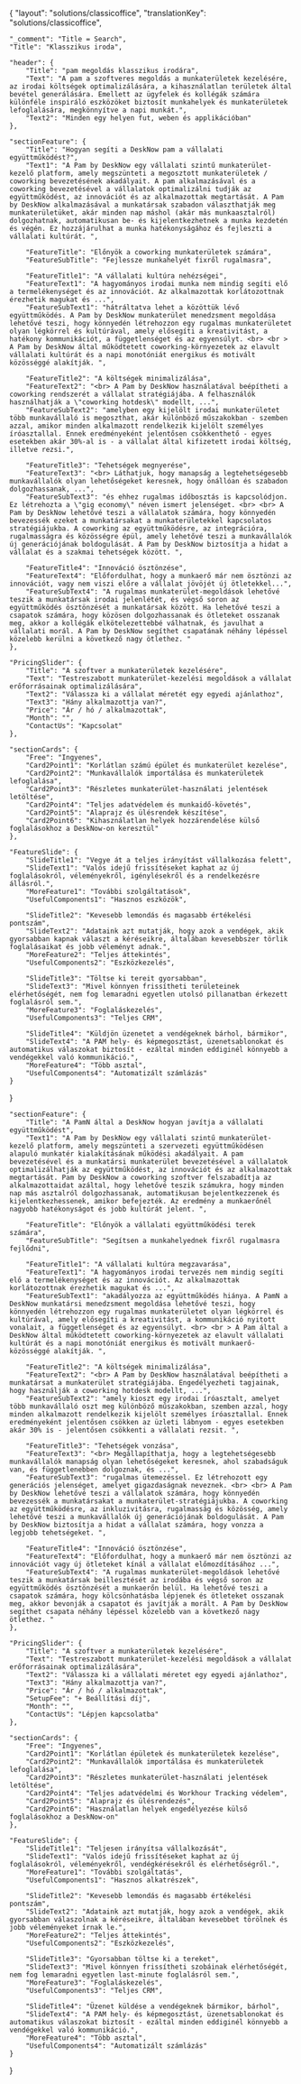 {
    "layout": "solutions/classicoffice",
	"translationKey": "solutions/classicoffice",

    "_comment": "Title = Search", 
    "Title": "Klasszikus iroda",

    "header": {
		"Title": "pam megoldás klasszikus irodára",
        "Text": "A pam a szoftveres megoldás a munkaterületek kezelésére, az irodai költségek optimalizálására, a kihasználatlan területek által bevétel generálására. Emellett az ügyfelek és kollégák számára különféle inspiráló eszközöket biztosít munkahelyek és munkaterületek lefoglalására, megkönnyítve a napi munkát.",
		"Text2": "Minden egy helyen fut, weben és applikációban"
	},

	"sectionFeature": {
        "Title": "Hogyan segíti a DeskNow pam a vállalati együttműködést?",
        "Text1": "A Pam by DeskNow egy vállalati szintű munkaterület-kezelő platform, amely megszünteti a megosztott munkaterületek / coworking bevezetésének akadályait. A pam alkalmazásával és a coworking bevezetésével a vállalatok optimalizálni tudják az együttműködést, az innovációt és az alkalmazottak megtartását. A Pam by DeskNow alkalmazásával a munkatársak szabadon választhatják meg munkaterületüket, akár minden nap máshol (akár más munkaasztalról) dolgozhatnak, automatikusan be- és kijelentkezhetnek a munka kezdetén és végén. Ez hozzájárulhat a munka hatékonyságához és fejleszti a vállalati kultúrát. ",

        "FeatureTitle": "Előnyök a coworking munkaterületek számára",
        "FeatureSubTitle": "Fejlessze munkahelyét fixről rugalmasra",

        "FeatureTitle1": "A vállalati kultúra nehézségei",
        "FeatureText1": "A hagyományos irodai munka nem mindig segíti elő a termelékenységet és az innovációt. Az alkalmazottak korlátozottnak érezhetik magukat és ...",
        "FeatureSubText1": "hátráltatva lehet a közöttük lévő együttműködés. A Pam by DeskNow munkaterület menedzsment megoldása lehetővé teszi, hogy könnyedén létrehozzon egy rugalmas munkaterületet olyan légkörrel és kultúrával, amely elősegíti a kreativitást, a hatékony kommunikációt, a függetlenséget és az egyensúlyt. <br> <br > A Pam by DeskNow által működtetett coworking-környezetek az elavult vállalati kultúrát és a napi monotóniát energikus és motivált közösséggé alakítják. ",

        "FeatureTitle2": "A költségek minimalizálása",
        "FeatureText2": "<br> A Pam by DeskNow használatával beépítheti a coworking rendszerét a vállalat stratégiájába. A felhasználók használhatják a \"coworking hotdesk\" modellt, ...",
        "FeatureSubText2": "amelyben egy kijelölt irodai munkaterületet több munkavállaló is megoszthat, akár különböző műszakokban - szemben azzal, amikor minden alkalmazott rendelkezik kijelölt személyes íróasztallal. Ennek eredményeként jelentősen csökkenthető - egyes esetekben akár 30%-al is - a vállalat által kifizetett irodai költség, illetve rezsi.",

        "FeatureTitle3": "Tehetségek megnyerése",
        "FeatureText3": "<br> Láthatjuk, hogy manapság a legtehetségesebb munkavállalók olyan lehetőségeket keresnek, hogy önállóan és szabadon dolgozhassanak, ...",
        "FeatureSubText3": "és ehhez rugalmas időbosztás is kapcsolódjon. Ez létrehozta a \"gig economy\" néven ismert jelenséget. <br> <br> A Pam by DeskNow lehetővé teszi a vállalatok számára, hogy könnyedén bevezessék ezeket a munkatársakat a munkaterületekkel kapcsolatos stratégiájukba. A coworking az együttműködésre, az integrációra, rugalmasságra és közösségre épül, amely lehetővé teszi a munkavállalók új generációjának boldogulását. A Pam by DeskNow biztosítja a hidat a vállalat és a szakmai tehetségek között. ",

        "FeatureTitle4": "Innováció ösztönzése",
        "FeatureText4": "Előfordulhat, hogy a munkaerő már nem ösztönzi az innovációt, vagy nem viszi előre a vállalat jövöjét új ötletekkel...",
        "FeatureSubText4": "A rugalmas munkaterület-megoldások lehetővé teszik a munkatársak irodai jelenlétét, és végső soron az együttműködés ösztönzését a munkatársak között. Ha lehetővé teszi a csapatok számára, hogy közösen dolgozhassanak és ötleteket osszanak meg, akkor a kollégák elkötelezettebbé válhatnak, és javulhat a vállalati morál. A Pam by DeskNow segíthet csapatának néhány lépéssel közelebb kerülni a következő nagy ötlethez. "
    },

    "PricingSlider": {
		"Title": "A szoftver a munkaterületek kezelésére",
		"Text": "Testreszabott munkaterület-kezelési megoldások a vállalat erőforrásainak optimalizálására",
		"Text2": "Válassza ki a vállalat méretét egy egyedi ajánlathoz",
		"Text3": "Hány alkalmazottja van?",
		"Price": "Ár / hó / alkalmazottak",
		"Month": "",
		"ContactUs": "Kapcsolat"
	},

	"sectionCards": {
		"Free": "Ingyenes",
		"Card2Point1": "Korlátlan számú épület és munkaterület kezelése",
		"Card2Point2": "Munkavállalók importálása és munkaterületek lefoglalása",
		"Card2Point3": "Részletes munkaterület-használati jelentések letöltése",
		"Card2Point4": "Teljes adatvédelem és munkaidő-követés",
		"Card2Point5": "Alaprajz és ülésrendek készítése",
		"Card2Point6": "Kihasználatlan helyek hozzárendelése külső foglalásokhoz a DeskNow-on keresztül"
	},

	"FeatureSlide": {
		"SlideTitle1": "Vegye át a teljes irányítást vállalkozása felett",
		"SlideText1": "Valós idejű frissítéseket kaphat az új foglalásokról, véleményekről, igénylésekről és a rendelkezésre állásról.",
		"MoreFeature1": "További szolgáltatások",
		"UsefulComponents1": "Hasznos eszközök",

		"SlideTitle2": "Kevesebb lemondás és magasabb értékelési pontszám",
		"SlideText2": "Adataink azt mutatják, hogy azok a vendégek, akik gyorsabban kapnak választ a kéréseikre, általában kevesebbszer törlik foglalásaikat és jobb véleményt adnak.",
		"MoreFeature2": "Teljes áttekintés",
		"UsefulComponents2": "Eszközkezelés",

		"SlideTitle3": "Töltse ki tereit gyorsabban",
		"SlideText3": "Mivel könnyen frissítheti területeinek elérhetőségét, nem fog lemaradni egyetlen utolsó pillanatban érkezett foglalásról sem.",
		"MoreFeature3": "Foglaláskezelés",
		"UsefulComponents3": "Teljes CRM",

		"SlideTitle4": "Küldjön üzenetet a vendégeknek bárhol, bármikor",
		"SlideText4": "A PAM hely- és képmegosztást, üzenetsablonokat és automatikus válaszokat biztosít - ezáltal minden eddiginél könnyebb a vendégekkel való kommunikáció.",
		"MoreFeature4": "Több asztal",
		"UsefulComponents4": "Automatizált számlázás"
	}
}

	"sectionFeature": {
		"Title": "A PamN által a DeskNow hogyan javítja a vállalati együttműködést",
		"Text1": "A Pam by DeskNow egy vállalati szintű munkaterület-kezelő platform, amely megszünteti a szervezeti együttműködésen alapuló munkatér kialakításának működési akadályait. A pam bevezetésével és a munkatársi munkaterület bevezetésével a vállalatok optimalizálhatják az együttműködést, az innovációt és az alkalmazottak megtartását. Pam by DeskNow a coworking szoftver felszabadítja az alkalmazottaidat azáltal, hogy lehetővé teszik számukra, hogy minden nap más asztalról dolgozhassanak, automatikusan bejelentkezzenek és kijelentkezhessenek, amikor befejezték. Az eredmény a munkaerőnél nagyobb hatékonyságot és jobb kultúrát jelent. ",

		"FeatureTitle": "Előnyök a vállalati együttműködési terek számára",
		"FeatureSubTitle": "Segítsen a munkahelyednek fixről rugalmasra fejlődni",

        "FeatureTitle1": "A vállalati kultúra megzavarása",
        "FeatureText1": "A hagyományos irodai tervezés nem mindig segíti elő a termelékenységet és az innovációt. Az alkalmazottak korlátozottnak érezhetik magukat és ...",
        "FeatureSubText1": "akadályozza az együttműködés hiánya. A PamN a DeskNow munkatársi menedzsment megoldása lehetővé teszi, hogy könnyedén létrehozzon egy rugalmas munkaterületet olyan légkörrel és kultúrával, amely elősegíti a kreativitást, a kommunikáció nyitott vonalait, a függetlenséget és az egyensúlyt. <br> <br > A Pam által a DeskNow által működtetett coworking-környezetek az elavult vállalati kultúrát és a napi monotóniát energikus és motivált munkaerő-közösséggé alakítják. ",

        "FeatureTitle2": "A költségek minimalizálása",
        "FeatureText2": "<br> A Pam by DeskNow használatával beépítheti a munkatársat a munkaterület stratégiájába. Engedélyezheti tagjainak, hogy használják a coworking hotdesk modellt, ...",
        "FeatureSubText2": "amely kioszt egy irodai íróasztalt, amelyet több munkavállaló oszt meg különböző műszakokban, szemben azzal, hogy minden alkalmazott rendelkezik kijelölt személyes íróasztallal. Ennek eredményeként jelentősen csökken az üzleti lábnyom - egyes esetekben akár 30% is - jelentősen csökkenti a vállalati rezsit. ",

        "FeatureTitle3": "Tehetségek vonzása",
        "FeatureText3": "<br> Megállapíthatja, hogy a legtehetségesebb munkavállalók manapság olyan lehetőségeket keresnek, ahol szabadságuk van, és függetlenebben dolgoznak, és ...",
        "FeatureSubText3": "rugalmas ütemezéssel. Ez létrehozott egy generációs jelenséget, amelyet gigazdaságnak neveznek. <br> <br> A Pam by DeskNow lehetővé teszi a vállalatok számára, hogy könnyedén bevezessék a munkatársakat a munkaterület-stratégiájukba. A coworking az együttműködésre, az inkluzivitásra, rugalmasság és közösség, amely lehetővé teszi a munkavállalók új generációjának boldogulását. A Pam by DeskNow biztosítja a hidat a vállalat számára, hogy vonzza a legjobb tehetségeket. ",

        "FeatureTitle4": "Innováció ösztönzése",
        "FeatureText4": "Előfordulhat, hogy a munkaerő már nem ösztönzi az innovációt vagy új ötleteket kínál a vállalat előmozdításához ...",
        "FeatureSubText4": "A rugalmas munkaterület-megoldások lehetővé teszik a munkatársak beillesztését az irodába és végső soron az együttműködés ösztönzését a munkaerőn belül. Ha lehetővé teszi a csapatok számára, hogy kölcsönhatásba lépjenek és ötleteket osszanak meg, akkor bevonják a csapatot és javítják a morált. A Pam by DeskNow segíthet csapata néhány lépéssel közelebb van a következő nagy ötlethez. "
	},

    "PricingSlider": {
		"Title": "A szoftver a munkaterületek kezelésére",
		"Text": "Testreszabott munkaterület-kezelési megoldások a vállalat erőforrásainak optimalizálására",
		"Text2": "Válassza ki a vállalati méretet egy egyedi ajánlathoz",
		"Text3": "Hány alkalmazottja van?",
		"Price": "Ár / hó / alkalmazottak",
		"SetupFee": "+ Beállítási díj",
		"Month": "",
		"ContactUs": "Lépjen kapcsolatba"
	},

	"sectionCards": {
		"Free": "Ingyenes",
		"Card2Point1": "Korlátlan épületek és munkaterületek kezelése",
		"Card2Point2": "Munkavállalók importálása és munkaterületek lefoglalása",
		"Card2Point3": "Részletes munkaterület-használati jelentések letöltése",
		"Card2Point4": "Teljes adatvédelmi és Workhour Tracking védelem",
		"Card2Point5": "Alaprajz és ülésrendezés",
		"Card2Point6": "Használatlan helyek engedélyezése külső foglalásokhoz a DeskNow-on"
	},

	"FeatureSlide": {
		"SlideTitle1": "Teljesen irányítsa vállalkozását",
		"SlideText1": "Valós idejű frissítéseket kaphat az új foglalásokról, véleményekről, vendégkérésekről és elérhetőségről.",
		"MoreFeature1": "További szolgáltatás",
		"UsefulComponents1": "Hasznos alkatrészek",

		"SlideTitle2": "Kevesebb lemondás és magasabb értékelési pontszám",
		"SlideText2": "Adataink azt mutatják, hogy azok a vendégek, akik gyorsabban válaszolnak a kéréseikre, általában kevesebbet törölnek és jobb véleményeket írnak le.",
		"MoreFeature2": "Teljes áttekintés",
		"UsefulComponents2": "Eszközkezelés",

		"SlideTitle3": "Gyorsabban töltse ki a tereket",
		"SlideText3": "Mivel könnyen frissítheti szobáinak elérhetőségét, nem fog lemaradni egyetlen last-minute foglalásról sem.",
		"MoreFeature3": "Foglaláskezelés",
		"UsefulComponents3": "Teljes CRM",

		"SlideTitle4": "Üzenet küldése a vendégeknek bármikor, bárhol",
		"SlideText4": "A PAM hely- és képmegosztást, üzenetsablonokat és automatikus válaszokat biztosít - ezáltal minden eddiginél könnyebb a vendégekkel való kommunikáció.",
		"MoreFeature4": "Több asztal",
		"UsefulComponents4": "Automatizált számlázás"
	}
}